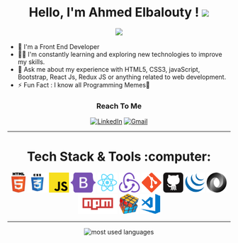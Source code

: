 <!-- <img width="250" align="right" src="https://c.tenor.com/_DOBjnGspYAAAAAM/code-coding.gif"> -->
<h1 align="center">
  Hello, I'm Ahmed Elbalouty !
  <img src="https://media.giphy.com/media/hvRJCLFzcasrR4ia7z/giphy.gif" width="30">
</h1>
<p align="center">
  <a href="https://github.com/DenverCoder1/readme-typing-svg"><img src="https://readme-typing-svg.herokuapp.com/?lines=Front-End%20web%20developer;Always%20learning%20new%20things&font=Fira%20Code&center=true&height=45&color=00ff00&vCenter=true&size=24"></a>
</p>

- 🏢 I'm a Front End Developer
- 👨‍💻 I'm constantly learning and exploring new technologies to improve my skills.
- 💬 Ask me about my experience with HTML5, CSS3, javaScript, Bootstrap, React Js, Redux JS or anything related to web development.
- ⚡ Fun Fact : I know all Programming Memes🤩

<h3 align="center">Reach To Me</h3>
<div align="center">

[![LinkedIn](https://img.shields.io/badge/LinkedIn-0077B5?style=for-the-badge&logo=linkedin&logoColor=white)](https://www.linkedin.com/in/ahmed-elbalouty-653b452a5/)
[![Gmail](https://img.shields.io/badge/Gmail-D14836?style=for-the-badge&logo=gmail&logoColor=white)](mailto:ahmedelbalouty01@gmail.com)

</div>
<hr/>

<h1 align="center">Tech Stack & Tools :computer:</h1>
 <div align="center">
    <code><img title="HTML" height="45" src="assets/html.svg"></code>
  <code><img title="CSS" height="45" src="assets/css.svg"></code>
  <code><img title="JavaScript" height="45" src="assets/javascript.svg"></code>
  <code><img title="Bootstrap" height="45" src="assets/bootstrap.svg"></code>
  <code><img title="React JS" height="45" src="assets/reactjs.svg"></code>
  <code><img title="Redux JS" height="45" src="assets/redux.svg"></code>
  <code><img title="Git" height="45" src="assets/git.svg"></code>
  <code><img title="GitHub" height="45" src="assets/github.svg"></code>
  <code><img title="JQuery" height="45" src="assets/jquery.svg"></code>
  <code><img title="Json" height="45" src="assets/json.svg"></code>
  <code><img title="npm JS" height="45" src="assets/npmjs.svg"></code>
  <code><img title="Problem Solving" height="45" src="assets/problemSolving.png"></code>
  <code><img title="vscode" height="45" src="assets/vscode.svg"></code>
 </div>
<hr>
<div align="center">
  <img src="https://github-readme-stats.vercel.app/api/top-langs?username=Ahmed-Elbalouty&show_icons=true&locale=en&layout=compact&theme=radical" alt="most used languages" />
</div>
